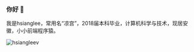 ### 你好 👋

我是hsianglee，常用名“凉宫”，2018届本科毕业，计算机科学与技术，现居安徽，小小前端程序猿。

![hsiangleev](https://github-readme-stats.vercel.app/api?username=hsiangleev&show_icons=true&include_all_commits=true)

<!--
![hsiangleev](https://github-stats.liuli.lol/api/top-langs/?username=hsiangleev&theme=vue&layout=compact)

![hsiangleev](https://github-readme-stats.vercel.app/api/top-langs/?username=hsiangleev&card_width=495)

**hsiangleev/hsiangleev** is a ✨ _special_ ✨ repository because its `README.md` (this file) appears on your GitHub profile.

Here are some ideas to get you started:

- 🔭 I’m currently working on ...
- 🌱 I’m currently learning ...
- 👯 I’m looking to collaborate on ...
- 🤔 I’m looking for help with ...
- 💬 Ask me about ...
- 📫 How to reach me: ...
- 😄 Pronouns: ...
- ⚡ Fun fact: ...
-->
